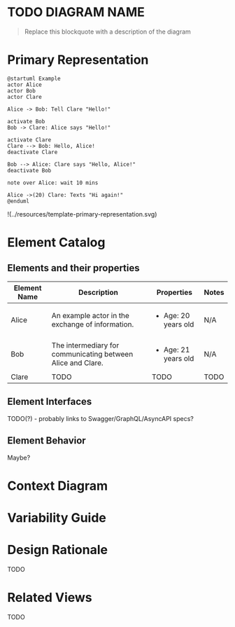 # TODO DIAGRAM NAME
> Replace this blockquote with a description of the diagram

# Primary Representation
<!--
    Define PlantUML diagrams in .puml files, and then add MD comments, similar to the one below to have the images
    added and rendered in the doc
-->

```plantuml:template-primary-representation
@startuml Example
actor Alice
actor Bob
actor Clare

Alice -> Bob: Tell Clare "Hello!"

activate Bob
Bob -> Clare: Alice says "Hello!"

activate Clare
Clare --> Bob: Hello, Alice!
deactivate Clare

Bob --> Alice: Clare says "Hello, Alice!"
deactivate Bob

note over Alice: wait 10 mins

Alice ->(20) Clare: Texts "Hi again!"
@enduml
```
!(../resources/template-primary-representation.svg)

# Element Catalog
<!-- Fill out the below sections with any relevant information or N/A -->

## Elements and their properties
|Element Name|Description|Properties|Notes|
|------------|-----------|----------|-----|
| Alice | An example actor in the exchange of information. | <ul> <li>Age: 20 years old</li> </ul> | N/A |
| Bob | The intermediary for communicating between Alice and Clare. | <ul> <li>Age: 21 years old</li> </ul> | N/A
| Clare | TODO | TODO | TODO |

## Element Interfaces
TODO(?) - probably links to Swagger/GraphQL/AsyncAPI specs?

## Element Behavior
Maybe?

# Context Diagram
<!-- Probably want to create a reusable context diagram that can be pulled in here -->
<!-- ![Context diagram](./context-diagram.puml) -->

# Variability Guide

# Design Rationale
TODO

# Related Views
TODO
